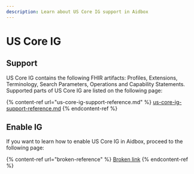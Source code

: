 ```yaml
---
description: Learn about US Core IG support in Aidbox
---
```


# US Core IG

## Support

US Core IG contains the following FHIR artifacts: Profiles, Extensions, Terminology, Search Parameters, Operations and Capability Statements. Supported parts of US Core IG are listed on the following page:

{% content-ref url="us-core-ig-support-reference.md" %}
[us-core-ig-support-reference.md](us-core-ig-support-reference.md)
{% endcontent-ref %}

## Enable IG

If you want to learn how to enable US Core IG in Aidbox, proceed to the following page:

{% content-ref url="broken-reference" %}
[Broken link](broken-reference)
{% endcontent-ref %}
